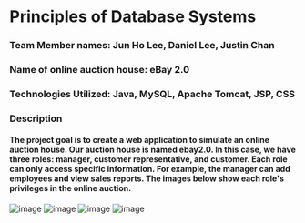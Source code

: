 # Principles of Database Systems
### Team Member names: Jun Ho Lee, Daniel Lee, Justin Chan 

### Name of online auction house: eBay 2.0
### Technologies Utilized: Java, MySQL, Apache Tomcat, JSP, CSS

### Description
#### The project goal is to create a web application to simulate an online auction house. Our auction house is named ebay2.0. In this case, we have three roles: manager, customer representative, and customer. Each role can only access specific information. For example, the manager can add employees and view sales reports. The images below show each role's privileges in the online auction.  

![image](https://user-images.githubusercontent.com/53347024/167497865-db2f44a4-33c0-4fe2-b167-184cf21dc28b.png)
![image](https://user-images.githubusercontent.com/53347024/167497805-2bd4088c-4993-44f2-b65a-d3cbbe5ecf14.png)
![image](https://user-images.githubusercontent.com/53347024/167497956-9bcfab63-9b1e-4b34-8fa2-4687d511b038.png)
![image](https://user-images.githubusercontent.com/53347024/167497898-cd274cb0-58b9-4a4d-ad4b-bfad1c817bb6.png)
